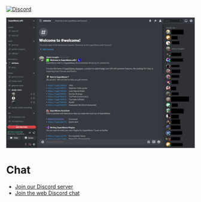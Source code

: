 [![Discord](https://img.shields.io/discord/673071773700587521.svg)](https://chat.supermemo.wiki/)

![SuperMemo.wiki Discord server](2021-02-02_19-56-03-2.png)

# Chat

- [Join our Discord server](https://discord.gg/vUQhqCT)
- [Join the web Discord chat](https://chat.supermemo.wiki/)
